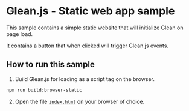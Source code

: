 # Glean.js - Static web app sample

This sample contains a simple static website that will initialize Glean on page load.

It contains a button that when clicked will trigger Glean.js events.

## How to run this sample

1. Build Glean.js for loading as a script tag on the browser.

```bash
npm run build:browser-static
```

2. Open the file [`index.html`](./index.html) on your browser of choice.
